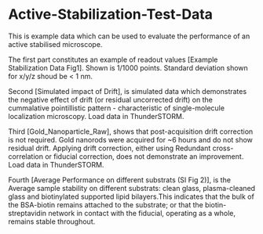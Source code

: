 # Active-Stabilization-Test-Data

This is example data which can be used to evaluate the performance of an active stabilised microscope.

The first part constitutes an example of readout values [Example Stabilization Data Fig1]. Shown is 1/1000 points. Standard deviation shown for x/y/z shoud be < 1 nm.

Second [Simulated impact of Drift], is simulated data which demonstrates the negative effect of drift (or residual uncorrected drift) on the cummalative pointillistic pattern - characteristic of single-molecule localization microscopy. Load data in ThunderSTORM.

Third [Gold_Nanoparticle_Raw], shows that post-acquisition drift correction is not required. Gold nanorods were acquired for ~6 hours and do not show residual drift.
Applying drift correction, either using Redundant cross-correlation or fiducial correction, does not demonstrate an improvement. Load data in ThunderSTORM.

Fourth [Average Performance on different substrats (SI Fig 2)], is the Average sample stability on different substrats: clean glass, plasma-cleaned glass and biotinylated supported lipid bilayers.This indicates that the bulk of the BSA-biotin remains attached to the substrate; or that the biotin-streptavidin network in contact with the fiducial, operating as a whole, remains stable throughout. 
